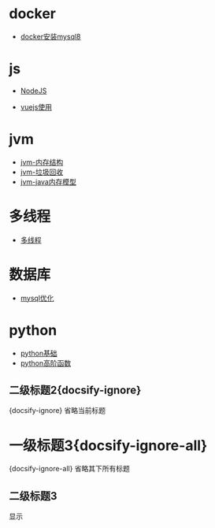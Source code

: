 # docker

- [docker安装mysql8](/docker/docker安装mysql8.md)

# js

- [NodeJS](/js/NodeJS.md)

- [vuejs使用](/js/vuejs.md)

# jvm

- [jvm-内存结构](/jvm/jvm-内存结构.md)
- [jvm-垃圾回收](/jvm/jvm-垃圾回收.md)
- [jvm-java内存模型](/jvm/jvm-java内存模型.md)
# 多线程

- [多线程](/多线程/多线程.md)

# 数据库

- [mysql优化](/数据库/mysql优化.md)

# python

- [python基础](/python/python.md)
- [python高阶函数](/python/python高阶函数.md)




## 二级标题2{docsify-ignore}

{docsify-ignore} 省略当前标题

# 一级标题3{docsify-ignore-all}

{docsify-ignore-all} 省略其下所有标题

## 二级标题3

显示
